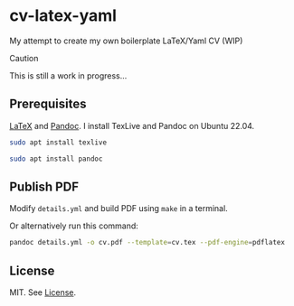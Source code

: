 # cv-latex-yaml
My attempt to create my own boilerplate LaTeX/Yaml CV (WIP)

> [!CAUTION]
> This is still a work in progress...

## Prerequisites
[LaTeX][latex-link] and [Pandoc][pandoc-link]. I install TexLive and Pandoc on Ubuntu 22.04.

```bash
sudo apt install texlive
```

```bash
sudo apt install pandoc
```

## Publish PDF

Modify `details.yml` and build PDF using `make` in a terminal.

Or alternatively run this command:
```bash
pandoc details.yml -o cv.pdf --template=cv.tex --pdf-engine=pdflatex
```

## License
MIT. See [License](LICENSE).

[latex-link]: https://www.latex.com
[pandoc-link]: https://www.pandoc.com
